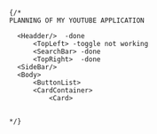       {/* 
      PLANNING OF MY YOUTUBE APPLICATION

        <Headder/>  -done
            <TopLeft> -toggle not working
            <SearchBar> -done
            <TopRight>  -done  
        <SideBar/>
        <Body>
            <ButtonList>
            <CardContainer>
                <Card>

      
      */}



